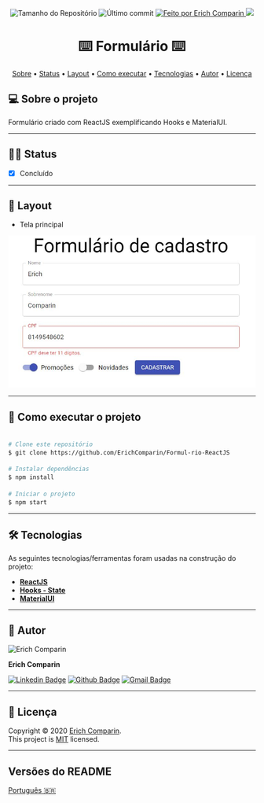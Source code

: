 <p align="center">
  <img alt="Tamanho do Repositório" src="https://img.shields.io/github/repo-size/ErichComparin/Formul-rio-ReactJS?style=flat-square" />
  
  <img alt="Último commit" src="https://img.shields.io/github/last-commit/ErichComparin/Formul-rio-ReactJS?style=flat-square" />

  <a href="https://github.com/ErichComparin">
    <img alt="Feito por Erich Comparin" src="https://img.shields.io/badge/feito%20por-Erich%20Comparin-orange?style=flat-square" />
  </a>

  <a href="./LICENSE">
    <img href="Licença MIT" src="https://img.shields.io/apm/l/vim-mode?style=flat-square" />
  </a>
</p>

<h1 align="center">
    ⌨️ Formulário ⌨️
</h1>

<!-- 🚧🚧 Em construção 🚧🚧 -->

<p align="center">
 <a href="#-sobre-o-projeto">Sobre</a> •
 <a href="#️-status">Status</a> •
 <a href="#-layout">Layout</a> • 
 <a href="#-como-executar-o-projeto">Como executar</a> • 
 <a href="#-tecnologias">Tecnologias</a> •
 <a href="#-autor">Autor</a> • 
 <a href="#-licença">Licença</a>
</p>

## 💻 Sobre o projeto

Formulário criado com ReactJS exemplificando Hooks e MaterialUI.

---

## 🏃‍♂️ Status

- [x] Concluído

---

## 🎨 Layout

- Tela principal
<img alt="Tela principal" src="./readme/web1.jpg?raw=true">

---

## 🚀 Como executar o projeto

```bash

# Clone este repositório
$ git clone https://github.com/ErichComparin/Formul-rio-ReactJS

# Instalar dependências
$ npm install

# Iniciar o projeto
$ npm start

```

---

## 🛠 Tecnologias

As seguintes tecnologias/ferramentas foram usadas na construção do projeto:

-   **[ReactJS](https://pt-br.reactjs.org/)**
-   **[Hooks - State](https://pt-br.reactjs.org/docs/hooks-state.html)**
-   **[MaterialUI](https://material-ui.com/pt/)**

---

## 🧔 Autor

<img alt="Erich Comparin" src="https://avatars1.githubusercontent.com/u/49964553?s=460&u=cbfeb4a52528866ecd92b23fb86afa9bf1cc4ee2&v=4" width="120px"/>

**Erich Comparin**

[![Linkedin Badge](https://img.shields.io/badge/-Erich_Comparin-blue?style=flat-square&logo=Linkedin&logoColor=white&link=ttps://www.linkedin.com/in/erich-comparin-6923119b/)](https://www.linkedin.com/in/erich-comparin-6923119b/) [![Github Badge](https://img.shields.io/badge/-Erich_Comparin-000?style=flat-square&logo=Github&logoColor=white&link=https://github.com/ErichComparin)](https://github.com/ErichComparin) [![Gmail Badge](https://img.shields.io/badge/-erich.comparin@gmail.com-c14438?style=flat-square&logo=Gmail&logoColor=white&link=mailto:erich.comparin@gmail.com)](mailto:erich.comparin@gmail.com)

---

## 📝 Licença

Copyright © 2020 [Erich Comparin](https://github.com/ErichComparin).<br />
This project is [MIT](./LICENSE) licensed.

---

##  Versões do README

[Português 🇧🇷](./README.md)
